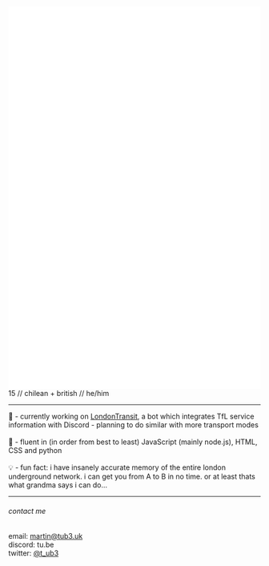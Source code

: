 <img src="./github-metrics.svg" alt="metrics" align="left">
  
15 // chilean + british // he/him 

***

🔭 - currently working on [LondonTransit](https://www.londontransit.xyz/), a bot which integrates TfL service information with Discord - planning to do similar with more transport modes<br><br>
🧠 - fluent in (in order from best to least) JavaScript (mainly node.js), HTML, CSS and python<br><br>
💡 - fun fact: i have insanely accurate memory of the entire london underground network. i can get you from A to B in no time. or at least thats what grandma says i can do...

***

###### contact me

email: [martin@tub3.uk](mailto:martin@tub3.uk)<br>
discord: tu.be<br>
twitter: [@t_ub3](https://twitter.com/t_ub3)

<!--
**t-ub3/t-ub3** is a ✨ _special_ ✨ repository because its `README.md` (this file) appears on your GitHub profile.

Here are some ideas to get you started:

- 🔭 I’m currently working on ...
- 🌱 I’m currently learning ...
- 👯 I’m looking to collaborate on ...
- 🤔 I’m looking for help with ...
- 💬 Ask me about ...
- 📫 How to reach me: ...
- 😄 Pronouns: ...
- ⚡ Fun fact: ...
-->
